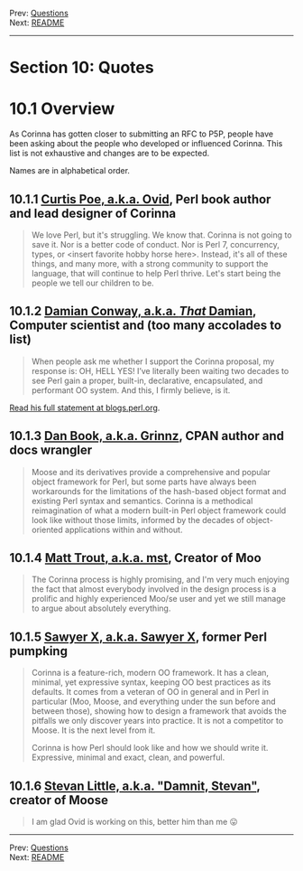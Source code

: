 Prev: [Questions](questions.md)   
Next: [README](/README.md)

---

# Section 10: Quotes

# 10.1 Overview
As Corinna has gotten closer to submitting an RFC to P5P, people have been
asking about the people who developed or influenced Corinna. This list is not
exhaustive and changes are to be expected.

Names are in alphabetical order.

## 10.1.1 [Curtis Poe, a.k.a. Ovid](https://metacpan.org/author/OVID/), Perl book author and lead designer of Corinna
> We love Perl, but it's struggling. We know that. Corinna is not
> going to save it. Nor is a better code of conduct. Nor is Perl 7,
> concurrency, types, or \<insert favorite hobby horse here\>. Instead, it's
> all of these things, and many more, with a strong community to support the
> language, that will continue to help Perl thrive. Let's start being the
> people we tell our children to be.

## 10.1.2 [Damian Conway, a.k.a. _That_ Damian](https://metacpan.org/author/DCONWAY), Computer scientist and (too many accolades to list)
> When people ask me whether I support the Corinna proposal, my response is:
> OH, HELL YES! I’ve literally been waiting two decades to see Perl gain a
> proper, built-in, declarative, encapsulated, and performant OO system. And
> this, I firmly believe, is it.

[Read his full statement at blogs.perl.org](http://blogs.perl.org/users/damian_conway/2021/08/a-dream-realized.html).

## 10.1.3 [Dan Book, a.k.a. Grinnz](https://metacpan.org/author/DBOOK), CPAN author and docs wrangler
> Moose and its derivatives provide a comprehensive and popular object
> framework for Perl, but some parts have always been workarounds for the
> limitations of the hash-based object format and existing Perl syntax and
> semantics. Corinna is a methodical reimagination of what a modern built-in
> Perl object framework could look like without those limits, informed by the
> decades of object-oriented applications within and without.

## 10.1.4 [Matt Trout, a.k.a. mst](https://metacpan.org/author/MSTROUT), Creator of Moo
> The Corinna process is highly promising, and I'm very much enjoying the fact
> that almost everybody involved in the design process is a prolific and
> highly experienced Moo/se user and yet we still manage to argue about
> absolutely everything.

## 10.1.5 [Sawyer X, a.k.a. Sawyer X](https://metacpan.org/author/XSAWYERX), former Perl pumpking
> Corinna is a feature-rich, modern OO framework. It has a clean, minimal, yet
> expressive syntax, keeping OO best practices as its defaults. It comes from
> a veteran of OO in general and in Perl in particular (Moo, Moose, and
> everything under the sun before and between those), showing how to design a
> framework that avoids the pitfalls we only discover years into practice. It
> is not a competitor to Moose. It is the next level from it.
>
> Corinna is how Perl should look like and how we should write it. Expressive,
> minimal and exact, clean, and powerful.

## 10.1.6 [Stevan Little, a.k.a. "Damnit, Stevan"](https://metacpan.org/author/STEVAN), creator of Moose
> I am glad Ovid is working on this, better him than me 😛


---

Prev: [Questions](questions.md)   
Next: [README](/README.md)
